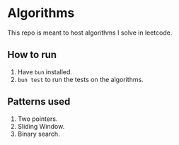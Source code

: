 # Algorithms
This repo is meant to host algorithms I solve in leetcode.

## How to run
1. Have `bun` installed.
2. `bun test` to run the tests on the algorithms.


## Patterns used
1. Two pointers.   
2. Sliding Window.   
3. Binary search.   